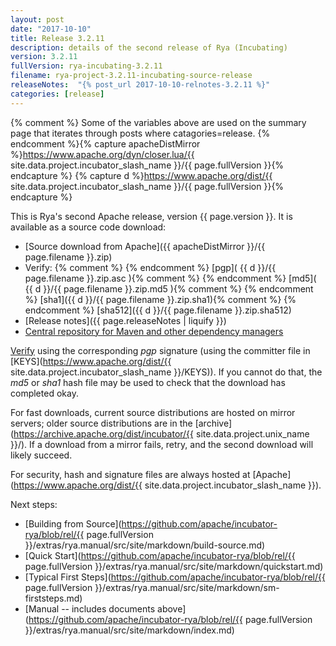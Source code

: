 ```yaml
---
layout: post
date: "2017-10-10"
title: Release 3.2.11
description: details of the second release of Rya (Incubating)
version: 3.2.11
fullVersion: rya-incubating-3.2.11
filename: rya-project-3.2.11-incubating-source-release
releaseNotes:  "{% post_url 2017-10-10-relnotes-3.2.11 %}"
categories: [release]
---
```

{% comment %}
Some of the variables above are used on the summary page that iterates through posts where catagories=release.
{% endcomment %}{% capture apacheDistMirror %}https://www.apache.org/dyn/closer.lua/{{ site.data.project.incubator_slash_name }}/{{ page.fullVersion }}{% endcapture %}
{% capture d %}https://www.apache.org/dist/{{ site.data.project.incubator_slash_name }}/{{ page.fullVersion }}{% endcapture %}





This is Rya's second Apache release, version {{ page.version }}.  It is available as a source code download:

- [Source download from Apache]({{ apacheDistMirror }}/{{ page.filename }}.zip)
- Verify: {% comment %}
{% endcomment %} [pgp]( {{ d }}/{{ page.filename }}.zip.asc ){% comment %}
{% endcomment %} [md5]( {{ d }}/{{ page.filename }}.zip.md5 ){% comment %}
{% endcomment %} [sha1]({{ d }}/{{ page.filename }}.zip.sha1){% comment %}
{% endcomment %} [sha512]({{ d }}/{{ page.filename }}.zip.sha512)
- [Release notes]({{ page.releaseNotes | liquify }})
- [Central repository for Maven and other dependency managers](https://search.maven.org/#search%7Cga%7C1%7Cg%3A%22org.apache.rya%22)

[Verify](https://www.apache.org/dyn/closer.cgi#verify)
using the corresponding *pgp* signature (using the committer file in
[KEYS](https://www.apache.org/dist/{{ site.data.project.incubator_slash_name }}/KEYS)).
If you cannot do that, the *md5* or *sha1* hash file may be used to check that the
download has completed okay.

For fast downloads, current source distributions are hosted on mirror servers;
older source distributions are in the
[archive](https://archive.apache.org/dist/incubator/{{ site.data.project.unix_name }}/).
If a download from a mirror fails, retry, and the second download will likely
succeed.

For security, hash and signature files are always hosted at
[Apache](https://www.apache.org/dist/{{ site.data.project.incubator_slash_name }}).

Next steps:
- [Building from Source](https://github.com/apache/incubator-rya/blob/rel/{{ page.fullVersion }}/extras/rya.manual/src/site/markdown/build-source.md)
- [Quick Start](https://github.com/apache/incubator-rya/blob/rel/{{ page.fullVersion }}/extras/rya.manual/src/site/markdown/quickstart.md)
- [Typical First Steps](https://github.com/apache/incubator-rya/blob/rel/{{ page.fullVersion }}/extras/rya.manual/src/site/markdown/sm-firststeps.md)
- [Manual -- includes documents above](https://github.com/apache/incubator-rya/blob/rel/{{ page.fullVersion }}/extras/rya.manual/src/site/markdown/index.md)
